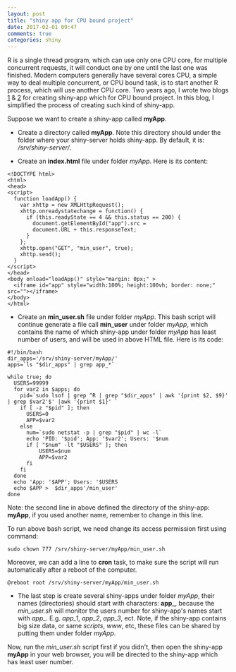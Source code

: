 ```yaml
---
layout: post
title: "shiny app for CPU bound project"
date: 2017-02-01 09:47
comments: true
categories: shiny
---
```


 R is a single thread program, which can use only one CPU core, for multiple concurrent requests, it will conduct one by one until the last one was finished. Modern computers generally have several cores CPU, a simple way to deal multiple concurrent, or CPU bound task, is to start another R process, which will use another CPU core. Two years ago, I wrote two blogs [1](http://withr.me/shiny-server-system-monitoring-for-open-source-edition/) & [2](http://withr.me/shiny-server-open-source-edition-solution-for-cpu-bound-apps/) for creating shiny-app which for CPU bound project. In this blog, I simplified the process of creating such kind of shiny-app.  
 
Suppose we want to create a shiny-app called **myApp**.

- Create a directory called **myApp**. Note this directory should under the folder where your shiny-server holds shiny-app. By default, it is: */srv/shiny-server/*.

- Create an **index.html** file under folder *myApp*. Here is its content: 


~~~~
<!DOCTYPE html>
<html>
<head>
<script>
  function loadApp() {
    var xhttp = new XMLHttpRequest();
    xhttp.onreadystatechange = function() {
      if (this.readyState == 4 && this.status == 200) {
        document.getElementById("app").src = 
        document.URL + this.responseText;
      }
    };
    xhttp.open("GET", "min_user", true);
    xhttp.send();
  }
</script>
</head>
<body onload="loadApp()" style="margin: 0px;" >
  <iframe id="app" style="width:100%; height:100vh; border: none;" src=""></iframe>
</body>
</html>
~~~~

- Create an **min_user.sh** file under folder *myApp*. This bash script will continue generate a file call **min_user** under folder *myApp*, which contains the name of which shiny-app under folder *myApp* has least number of users, and will be used in above HTML file. Here is its code:

~~~~
#!/bin/bash
dir_apps='/srv/shiny-server/myApp/'
apps=`ls "$dir_apps" | grep app_*`   

while true; do
  USERS=99999
  for var2 in $apps; do
    pid=`sudo lsof | grep ^R | grep "$dir_apps" | awk '{print $2, $9}' | grep $var2'$' |awk '{print $1}' `
    if [ -z "$pid" ]; then     
      USERS=0
      APP=$var2
    else
      num=`sudo netstat -p | grep "$pid" | wc -l`
      echo 'PID: '$pid'; App: '$var2'; Users: '$num  
      if [ "$num" -lt "$USERS" ]; then
          USERS=$num
          APP=$var2
      fi
    fi 
  done
  echo 'App: '$APP'; Users: '$USERS  
  echo $APP >  $dir_apps'/min_user'
done
~~~~

Note: the second line in above defined the directory of the shiny-app: **myApp**, if you used another name, remember to change in this line. 

To run above bash script, we need change its access permission first using command: 

~~~~
sudo chown 777 /srv/shiny-server/myApp/min_user.sh
~~~~

Moreover, we can add a line to **cron** task, to make sure the script will run automatically after a reboot of the computer.

~~~~
@reboot root /srv/shiny-server/myApp/min_user.sh
~~~~

- The last step is create several shiny-apps under folder *myApp*, their names (directories) should start with characters: **app_**, because the *min_user.sh* will monitor the users number for shiny-app's names start with *app_*. E.g. *app_1*, *app_2*, *app_3*, ect. Note, if the shiny-app contains big size data, or same *scripts*, *www*, etc, these files can be shared by putting them under folder *myApp*. 

Now, run the *min_user.sh* script first if you didn't, then open the shiny-app **myApp** in your web browser, you will be directed to the shiny-app which has least user number. 






